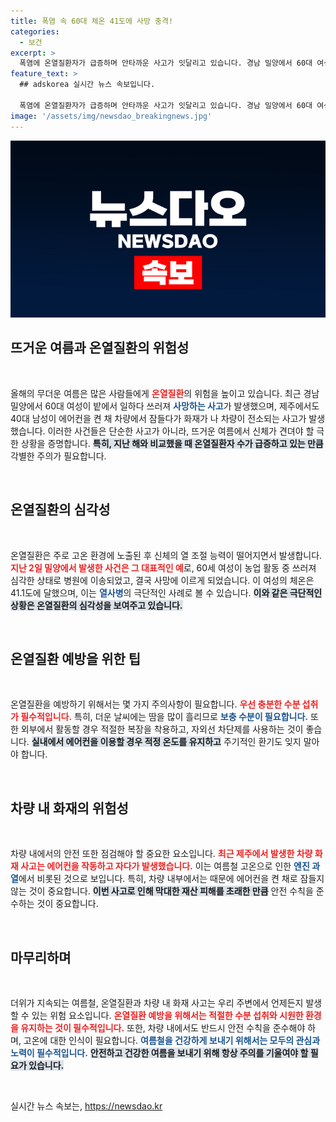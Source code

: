 ```yaml
---
title: 폭염 속 60대 체온 41도에 사망 충격!
categories:
  - 보건
excerpt: >
  폭염에 온열질환자가 급증하며 안타까운 사고가 잇달리고 있습니다. 경남 밀양에서 60대 여성이 쓰러져 사망했고, 제주에서는 에어컨을 켠 채 잠든 차량에서 화재가 발생해 차량 2대가 전소되었습니다. 건강과 안전을 위해 각별한 주의가 필요합니다!
feature_text: >
  ## adskorea 실시간 뉴스 속보입니다.

  폭염에 온열질환자가 급증하며 안타까운 사고가 잇달리고 있습니다. 경남 밀양에서 60대 여성이 쓰러져 사망했고, 제주에서는 에어컨을 켠 채 잠든 차량에서 화재가 발생해 차량 2대가 전소되었습니다. 건강과 안전을 위해 각별한 주의가 필요합니다!
image: '/assets/img/newsdao_breakingnews.jpg'
---
```


<p><img src="/assets/img/newsdao_breakingnews.jpg" alt="adskorea 속보" /></p>

<h2 data-ke-size="size26">뜨거운 여름과 온열질환의 위험성</h2>

<p data-ke-size="size16">&nbsp;</p> 

<p>올해의 무더운 여름은 많은 사람들에게 <b><span style="color: #ee2323;">온열질환</span></b>의 위험을 높이고 있습니다. 최근 경남 밀양에서 60대 여성이 밭에서 일하다 쓰러져 <b><span style="color: #1a5490;">사망하는 사고</span></b>가 발생했으며, 제주에서도 40대 남성이 에어컨을 켠 채 차량에서 잠들다가 화재가 나 차량이 전소되는 사고가 발생했습니다. 이러한 사건들은 단순한 사고가 아니라, 뜨거운 여름에서 신체가 견뎌야 할 극한 상황을 증명합니다. <b><span style="background-color: #21538527;">특히, 지난 해와 비교했을 때 온열질환자 수가 급증하고 있는 만큼</span></b> 각별한 주의가 필요합니다.  </p>

<p data-ke-size="size16">&nbsp;</p>

<h2 data-ke-size="size26">온열질환의 심각성</h2>

<p data-ke-size="size16">&nbsp;</p>

<p>온열질환은 주로 고온 환경에 노출된 후 신체의 열 조절 능력이 떨어지면서 발생합니다. <b><span style="color: #ee2323;">지난 2일 밀양에서 발생한 사건은 그 대표적인 예</span></b>로, 60세 여성이 농업 활동 중 쓰러져 심각한 상태로 병원에 이송되었고, 결국 사망에 이르게 되었습니다. 이 여성의 체온은 41.1도에 달했으며, 이는 <b><span style="color: #1a5490;">열사병</span></b>의 극단적인 사례로 볼 수 있습니다. <b><span style="background-color: #21538527;">이와 같은 극단적인 상황은 온열질환의 심각성을 보여주고 있습니다.</span></b></p>

<p data-ke-size="size16">&nbsp;</p>

<h2 data-ke-size="size26">온열질환 예방을 위한 팁</h2>

<p data-ke-size="size16">&nbsp;</p>

<p>온열질환을 예방하기 위해서는 몇 가지 주의사항이 필요합니다. <b><span style="color: #ee2323;">우선 충분한 수분 섭취가 필수적입니다.</span></b> 특히, 더운 날씨에는 땀을 많이 흘리므로 <b><span style="color: #1a5490;">보충 수분이 필요합니다.</span></b> 또한 외부에서 활동할 경우 적절한 복장을 착용하고, 자외선 차단제를 사용하는 것이 좋습니다. <b><span style="background-color: #21538527;">실내에서 에어컨을 이용할 경우 적정 온도를 유지하고</span></b> 주기적인 환기도 잊지 말아야 합니다. </p>

<p data-ke-size="size16">&nbsp;</p>

<h2 data-ke-size="size26">차량 내 화재의 위험성</h2>

<p data-ke-size="size16">&nbsp;</p>

<p>차량 내에서의 안전 또한 점검해야 할 중요한 요소입니다. <b><span style="color: #ee2323;">최근 제주에서 발생한 차량 화재 사고는 에어컨을 작동하고 자다가 발생했습니다.</span></b> 이는 여름철 고온으로 인한 <b><span style="color: #1a5490;">엔진 과열</span></b>에서 비롯된 것으로 보입니다. 특히, 차량 내부에서는 때문에 에어컨을 켠 채로 잠들지 않는 것이 중요합니다. <b><span style="background-color: #21538527;">이번 사고로 인해 막대한 재산 피해를 초래한 만큼</span></b> 안전 수칙을 준수하는 것이 중요합니다.</p>

<p data-ke-size="size16">&nbsp;</p>

<h2 data-ke-size="size26">마무리하며</h2>

<p data-ke-size="size16">&nbsp;</p>

<p>더위가 지속되는 여름철, 온열질환과 차량 내 화재 사고는 우리 주변에서 언제든지 발생할 수 있는 위험 요소입니다. <b><span style="color: #ee2323;">온열질환 예방을 위해서는 적절한 수분 섭취와 시원한 환경을 유지하는 것이 필수적입니다.</span></b> 또한, 차량 내에서도 반드시 안전 수칙을 준수해야 하며, 고온에 대한 인식이 필요합니다. <b><span style="color: #1a5490;">여름철을 건강하게 보내기 위해서는 모두의 관심과 노력이 필수적입니다.</span></b> <b><span style="background-color: #21538527;">안전하고 건강한 여름을 보내기 위해 항상 주의를 기울여야 할 필요가 있습니다.</span></b></p>

<p data-ke-size="size16">&nbsp;</p>
실시간 뉴스 속보는, <a href="https://newsdao.kr" rel="dofollow">https://newsdao.kr</a>


